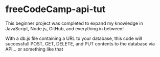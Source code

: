 # freeCodeCamp-api-tut

This beginner project was completed to expand my knowledge in JavaScript, Node.js, GitHub, and everything in between!

With a db.js file containing a URL to your database, this code will successfull POST, GET, DELETE, and PUT contents to the database via API... or something like that
